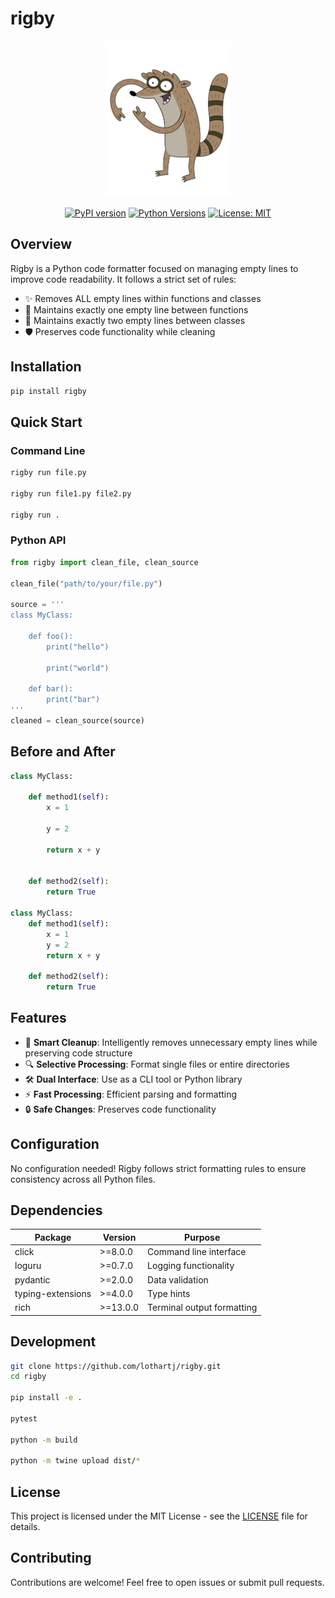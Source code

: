 # rigby

<div align="center">
<img src="https://raw.githubusercontent.com/lothartj/rigby/main/images/rigby.webp" alt="Rigby" width="200"/>

[![PyPI version](https://badge.fury.io/py/rigby.svg)](https://badge.fury.io/py/rigby)
[![Python Versions](https://img.shields.io/pypi/pyversions/rigby.svg)](https://pypi.org/project/rigby/)
[![License: MIT](https://img.shields.io/badge/License-MIT-yellow.svg)](https://opensource.org/licenses/MIT)
</div>

## Overview

Rigby is a Python code formatter focused on managing empty lines to improve code readability. It follows a strict set of rules:

- ✨ Removes ALL empty lines within functions and classes
- 🔄 Maintains exactly one empty line between functions
- 🎯 Maintains exactly two empty lines between classes
- 🛡️ Preserves code functionality while cleaning

## Installation

```bash
pip install rigby
```

## Quick Start

### Command Line

```bash
rigby run file.py

rigby run file1.py file2.py

rigby run .
```

### Python API

```python
from rigby import clean_file, clean_source

clean_file("path/to/your/file.py")

source = '''
class MyClass:

    def foo():
        print("hello")

        print("world")

    def bar():
        print("bar")
'''
cleaned = clean_source(source)
```

## Before and After

```python
class MyClass:

    def method1(self):
        x = 1

        y = 2

        return x + y


    def method2(self):
        return True

class MyClass:
    def method1(self):
        x = 1
        y = 2
        return x + y

    def method2(self):
        return True
```

## Features

- 🧹 **Smart Cleanup**: Intelligently removes unnecessary empty lines while preserving code structure
- 🔍 **Selective Processing**: Format single files or entire directories
- 🛠️ **Dual Interface**: Use as a CLI tool or Python library
- ⚡ **Fast Processing**: Efficient parsing and formatting
- 🔒 **Safe Changes**: Preserves code functionality

## Configuration

No configuration needed! Rigby follows strict formatting rules to ensure consistency across all Python files.

## Dependencies

| Package | Version | Purpose |
|---------|---------|---------|
| click | >=8.0.0 | Command line interface |
| loguru | >=0.7.0 | Logging functionality |
| pydantic | >=2.0.0 | Data validation |
| typing-extensions | >=4.0.0 | Type hints |
| rich | >=13.0.0 | Terminal output formatting |

## Development

```bash
git clone https://github.com/lothartj/rigby.git
cd rigby

pip install -e .

pytest

python -m build

python -m twine upload dist/*
```

## License

This project is licensed under the MIT License - see the [LICENSE](LICENSE) file for details.

## Contributing

Contributions are welcome! Feel free to open issues or submit pull requests.
